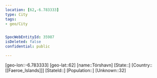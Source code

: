 ```yaml
---
location: [62,-6.783333]
type: City
tags:
- geo/City


SpocWebEntityId: 35987
isDeleted: false
confidential: public

---
```

[geo-lon::-6.783333]
[geo-lat::62]
[name::Tórshavn]
[State::]
[Country::[[Faeroe_Islands]]]
[StateId::]
[Population::]
[Unknown::32]

